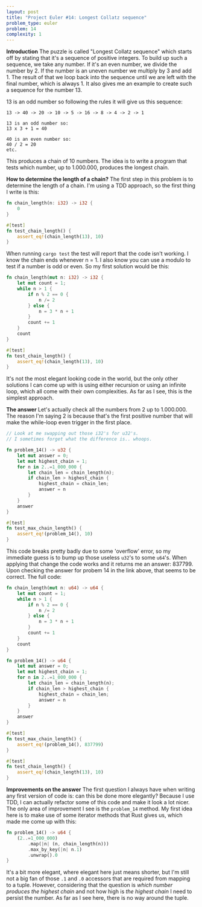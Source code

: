 ```yaml
---
layout: post
title: "Project Euler #14: Longest Collatz sequence"
problem_type: euler
problem: 14
complexity: 1
---
```

**Introduction**
The puzzle is called "Longest Collatz sequence" which starts off by stating that it's a sequence of positive integers. To build up such a sequence, we take any number. If it's an even number, we divide the number by 2. If the number is an uneven number we multiply by 3 and add 1. The result of that we loop back into the sequence until we are left with the final number, which is always 1. It also gives me an example to create such a sequence for the number 13.

13 is an odd number so following the rules it will give us this sequence:

```plaintext
13 -> 40 -> 20 -> 10 -> 5 -> 16 -> 8 -> 4 -> 2 -> 1

13 is an odd number so:
13 x 3 + 1 = 40

40 is an even number so:
40 / 2 = 20
etc.
```

This produces a chain of 10 numbers. The idea is to write a program that tests which number, up to 1.000.000, produces the longest chain.

**How to determine the length of a chain?**
The first step in this problem is to determine the length of a chain. I'm using a TDD approach, so the first thing I write is this:

```rust
fn chain_length(n: i32) -> i32 {
    0
}

#[test]
fn test_chain_length() {
    assert_eq!(chain_length(13), 10)
}
```

When running `cargo test` the test will report that the code isn't working. I know the chain ends whenever n = 1. I also know you can use a modulo to test if a number is odd or even. So my first solution would be this:

```rust
fn chain_length(mut n: i32) -> i32 {
    let mut count = 1;
    while n > 1 {
        if n % 2 == 0 {
            n /= 2
        } else {
            n = 3 * n + 1
        }
        count += 1
    }
    count
}

#[test]
fn test_chain_length() {
    assert_eq!(chain_length(13), 10)
}
```
It's not the most elegant looking code in the world, but the only other solutions I can come up with is using either recursion or using an infinite loop, which all come with their own complexities. As far as I see, this is the simplest approach.

**The answer**
 Let's actually check all the numbers from 2 up to 1.000.000. The reason I'm saying 2 is because that's the first positive number that will make the while-loop even trigger in the first place.

```rust
// Look at me swapping out those i32's for u32's.
// I sometimes forget what the difference is.. whoops.

fn problem_14() -> u32 {
    let mut answer = 0;
    let mut highest_chain = 1;
    for n in 2..=1_000_000 {
        let chain_len = chain_length(n);
        if chain_len > highest_chain {
            highest_chain = chain_len;
            answer = n
        }
    }
    answer
}

#[test]
fn test_max_chain_length() {
    assert_eq!(problem_14(), 10)
}
```

This code breaks pretty badly due to some 'overflow' error, so my immediate guess is to bump up those useless `u32`'s to some `u64`'s. When applying that change the code works and it returns me an answer: 837799. Upon checking the answer for probem 14 in the link above, that seems to be correct. The full code:

```rust
fn chain_length(mut n: u64) -> u64 {
    let mut count = 1;
    while n > 1 {
        if n % 2 == 0 {
            n /= 2
        } else {
            n = 3 * n + 1
        }
        count += 1
    }
    count
}

fn problem_14() -> u64 {
    let mut answer = 0;
    let mut highest_chain = 1;
    for n in 2..=1_000_000 {
        let chain_len = chain_length(n);
        if chain_len > highest_chain {
            highest_chain = chain_len;
            answer = n
        }
    }
    answer
}

#[test]
fn test_max_chain_length() {
    assert_eq!(problem_14(), 837799)
}

#[test]
fn test_chain_length() {
    assert_eq!(chain_length(13), 10)
}
```

**Improvements on the answer**
The first question I always have when writing any first version of code is: can this be done more elegantly? Because I use TDD, I can actually refactor some of this code and make it look a lot nicer. The only area of improvement I see is the `problem_14` method. My first idea here is to make use of some iterator methods that Rust gives us, which made me come up with this:

```rust
fn problem_14() -> u64 {
    (2..=1_000_000)
        .map(|n| (n, chain_length(n)))
        .max_by_key(|n| n.1)
        .unwrap().0
}
```

It's a bit more elegant, where elegant here just means shorter, but I'm still not a big fan of those `.1` and `.0` accessors that are required from mapping to a tuple. However, considering that the question is _which number produces the highest chain_ and not how high is _the highest chain_ I need to persist the number. As far as I see here, there is no way around the tuple.
